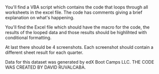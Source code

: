 You'll find a VBA script which contains the code that loops through all worksheets in the excel file. The code has comments giving a brief explanation on what's happening.

You'll find the Excel file which should have the macro for the code, the results of the looped data and those results should be highlihted with conditional formatting.

At last there should be 4 screenshots. Each screenshot should contain a different sheet result for each quarter. 
 
Data for this dataset was generated by edX Boot Camps LLC.
THE CODE WAS CREATED BY DAVID RUVALCABA.
